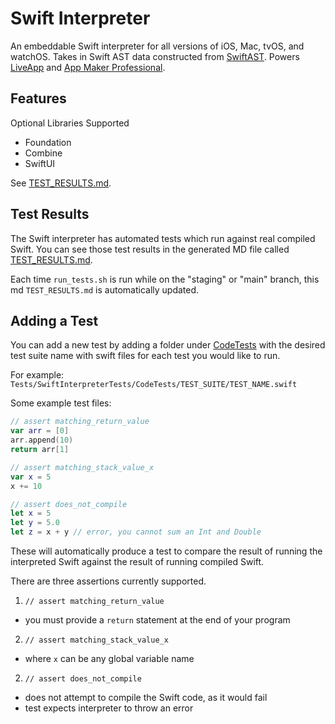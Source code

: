 # Swift Interpreter

An embeddable Swift interpreter for all versions of iOS, Mac, tvOS, and watchOS. Takes in Swift AST data constructed from [SwiftAST](https://github.com/App-Maker-Software/SwiftAST). Powers [LiveApp](http://github.com/App-Maker-Software/LiveApp) and [App Maker Professional](https://appmakerios.com).

## Features

Optional Libraries Supported

- Foundation
- Combine
- SwiftUI

See [TEST_RESULTS.md](https://github.com/App-Maker-Software/SwiftInterpreter/blob/main/TEST_RESULTS.md).

## Test Results

The Swift interpreter has automated tests which run against real compiled Swift. You can see those test results in the generated MD file called [TEST_RESULTS.md](https://github.com/App-Maker-Software/SwiftInterpreter/blob/main/TEST_RESULTS.md).

Each time `run_tests.sh` is run while on the "staging" or "main" branch, this md `TEST_RESULTS.md` is automatically updated.

## Adding a Test

You can add a new test by adding a folder under [CodeTests](https://github.com/App-Maker-Software/SwiftInterpreter/tree/main/Tests/SwiftInterpreterTests/CodeTests) with the desired test suite name with swift files for each test you would like to run.

For example: `Tests/SwiftInterpreterTests/CodeTests/TEST_SUITE/TEST_NAME.swift`

Some example test files:

```swift
// assert matching_return_value
var arr = [0]
arr.append(10)
return arr[1]
```

```swift
// assert matching_stack_value_x
var x = 5
x += 10
```

```swift
// assert does_not_compile
let x = 5
let y = 5.0
let z = x + y // error, you cannot sum an Int and Double
```

These will automatically produce a test to compare the result of running the interpreted Swift against the result of running compiled Swift.

There are three assertions currently supported.

1. `// assert matching_return_value`

- you must provide a `return` statement at the end of your program

2. `// assert matching_stack_value_x`

- where `x` can be any global variable name

2. `// assert does_not_compile`

- does not attempt to compile the Swift code, as it would fail
- test expects interpreter to throw an error